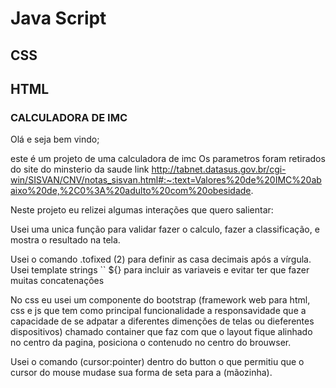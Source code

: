 # Java Script 
## CSS
## HTML
### CALCULADORA DE IMC

Olá e seja bem vindo;

este é um projeto de uma calculadora de imc 
Os parametros foram retirados do site do minsterio da saude 
link http://tabnet.datasus.gov.br/cgi-win/SISVAN/CNV/notas_sisvan.html#:~:text=Valores%20de%20IMC%20abaixo%20de,%2C0%3A%20adulto%20com%20obesidade.

Neste projeto eu relizei algumas interações que quero salientar:


Usei uma unica função para validar fazer o calculo, fazer a classificação, e mostra o resultado na tela.
 
Usei o comando .tofixed (2) para definir as casa decimais após a vírgula.
Usei template strings `` ${} para incluir as variaveis e evitar ter que fazer muitas concatenações
 
 
No css eu usei um componente do bootstrap (framework web para html, css e js que tem como principal funcionalidade a responsavidade que a capacidade de se adpatar a diferentes dimenções de telas ou dieferentes dispositivos) chamado container que faz com que o layout fique alinhado no centro da pagina, posiciona o contenudo no centro do brouwser.

Usei o comando (cursor:pointer) dentro do button o que permitiu que o cursor do mouse mudase sua forma de seta para a (mãozinha).
